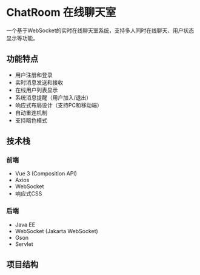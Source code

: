 # ChatRoom 在线聊天室

一个基于WebSocket的实时在线聊天室系统，支持多人同时在线聊天、用户状态显示等功能。

## 功能特点

- 用户注册和登录
- 实时消息发送和接收
- 在线用户列表显示
- 系统消息提醒（用户加入/退出）
- 响应式布局设计（支持PC和移动端）
- 自动重连机制
- 支持暗色模式

## 技术栈

### 前端
- Vue 3 (Composition API)
- Axios
- WebSocket
- 响应式CSS

### 后端
- Java EE
- WebSocket (Jakarta WebSocket)
- Gson
- Servlet

## 项目结构 